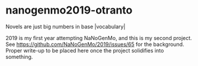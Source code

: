 # nanogenmo2019-otranto
Novels are just big numbers in base |vocabulary|

2019 is my first year attempting NaNoGenMo, and this is my second project. See https://github.com/NaNoGenMo/2019/issues/65 for the background. 
Proper write-up to be placed here once the project solidifies into something.
